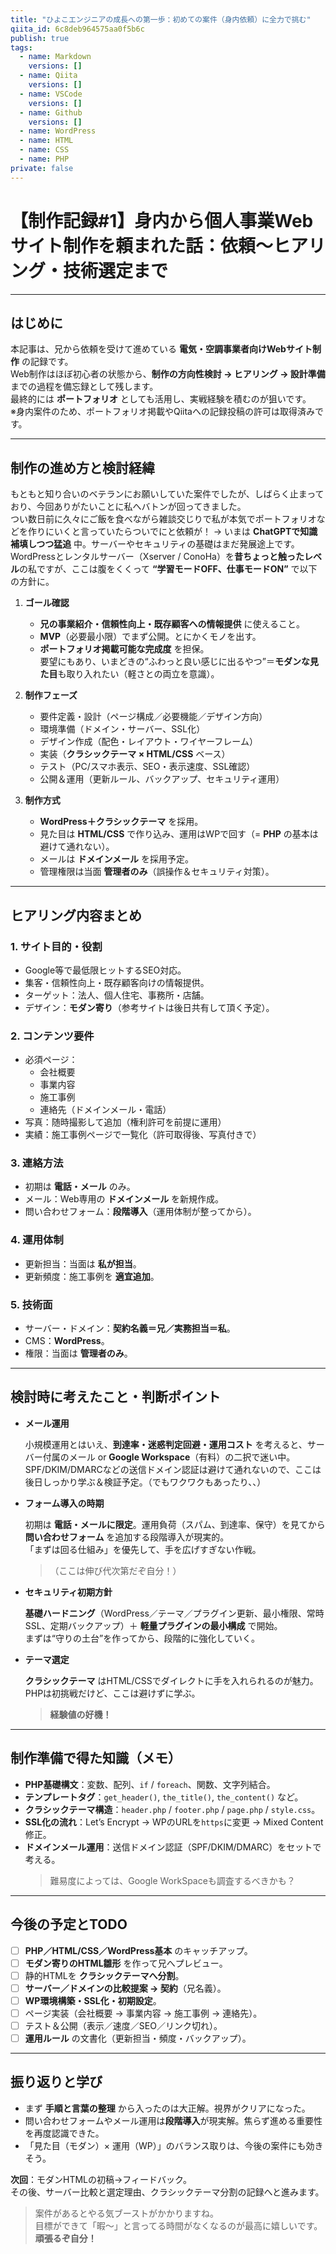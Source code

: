 ```yaml
---
title: "ひよこエンジニアの成長への第一歩：初めての案件（身内依頼）に全力で挑む"
qiita_id: 6c8deb964575aa0f5b6c
publish: true
tags:
  - name: Markdown
    versions: []
  - name: Qiita
    versions: []
  - name: VSCode
    versions: []
  - name: Github
    versions: []
  - name: WordPress
  - name: HTML
  - name: CSS
  - name: PHP
private: false
---
```


# 【制作記録#1】身内から個人事業Webサイト制作を頼まれた話：依頼〜ヒアリング・技術選定まで

---

## はじめに

本記事は、兄から依頼を受けて進めている **電気・空調事業者向けWebサイト制作** の記録です。  
Web制作はほぼ初心者の状態から、**制作の方向性検討 → ヒアリング → 設計準備** までの過程を備忘録として残します。  
最終的には **ポートフォリオ** としても活用し、実戦経験を積むのが狙いです。  
※身内案件のため、ポートフォリオ掲載やQiitaへの記録投稿の許可は取得済みです。

---

## 制作の進め方と検討経緯

もともと知り合いのベテランにお願いしていた案件でしたが、しばらく止まっており、今回ありがたいことに私へバトンが回ってきました。  
つい数日前に久々にご飯を食べながら雑談交じりで私が本気でポートフォリオなどを作りにいくと言っていたらついでにと依頼が！ → いまは **ChatGPTで知識補填しつつ猛追** 中。サーバーやセキュリティの基礎はまだ発展途上です。  
WordPressとレンタルサーバー（Xserver / ConoHa）を**昔ちょっと触ったレベル**の私ですが、ここは腹をくくって **“学習モードOFF、仕事モードON”** で以下の方針に。

1. **ゴール確認**
   - **兄の事業紹介・信頼性向上・既存顧客への情報提供** に使えること。
   - **MVP**（必要最小限）でまず公開。とにかくモノを出す。
   - **ポートフォリオ掲載可能な完成度** を担保。  
     要望にもあり、いまどきの“ふわっと良い感じに出るやつ”＝**モダンな見た目**も取り入れたい（軽さとの両立を意識）。

2. **制作フェーズ**
   - 要件定義・設計（ページ構成／必要機能／デザイン方向）
   - 環境準備（ドメイン・サーバー、SSL化）
   - デザイン作成（配色・レイアウト・ワイヤーフレーム）
   - 実装（**クラシックテーマ × HTML/CSS** ベース）
   - テスト（PC/スマホ表示、SEO・表示速度、SSL確認）
   - 公開＆運用（更新ルール、バックアップ、セキュリティ運用）

3. **制作方式**
   - **WordPress＋クラシックテーマ** を採用。
   - 見た目は **HTML/CSS** で作り込み、運用はWPで回す（= **PHP** の基本は避けて通れない）。
   - メールは **ドメインメール** を採用予定。
   - 管理権限は当面 **管理者のみ**（誤操作＆セキュリティ対策）。

---

## ヒアリング内容まとめ

### 1. サイト目的・役割

- Google等で最低限ヒットするSEO対応。
- 集客・信頼性向上・既存顧客向けの情報提供。
- ターゲット：法人、個人住宅、事務所・店舗。
- デザイン：**モダン寄り**（参考サイトは後日共有して頂く予定）。

### 2. コンテンツ要件

- 必須ページ：
  - 会社概要
  - 事業内容
  - 施工事例
  - 連絡先（ドメインメール・電話）
- 写真：随時撮影して追加（権利許可を前提に運用）
- 実績：施工事例ページで一覧化（許可取得後、写真付きで）

### 3. 連絡方法

- 初期は **電話・メール** のみ。
- メール：Web専用の **ドメインメール** を新規作成。
- 問い合わせフォーム：**段階導入**（運用体制が整ってから）。

### 4. 運用体制

- 更新担当：当面は **私が担当**。
- 更新頻度：施工事例を **適宜追加**。

### 5. 技術面

- サーバー・ドメイン：**契約名義＝兄／実務担当＝私**。
- CMS：**WordPress**。
- 権限：当面は **管理者のみ**。

---

## 検討時に考えたこと・判断ポイント

- **メール運用**

  小規模運用とはいえ、**到達率・迷惑判定回避・運用コスト** を考えると、サーバー付属のメール or **Google Workspace**（有料）の二択で迷い中。  
  SPF/DKIM/DMARCなどの送信ドメイン認証は避けて通れないので、ここは後日しっかり学ぶ＆検証予定。（でもワクワクもあったり、、）

- **フォーム導入の時期**

  初期は **電話・メールに限定**。運用負荷（スパム、到達率、保守）を見てから **問い合わせフォーム** を追加する段階導入が現実的。  
  「まずは回る仕組み」を優先して、手を広げすぎない作戦。

  > （ここは伸び代次第だぞ自分！）

- **セキュリティ初期方針**

  **基礎ハードニング**（WordPress／テーマ／プラグイン更新、最小権限、常時SSL、定期バックアップ）＋ **軽量プラグインの最小構成** で開始。  
  まずは“守りの土台”を作ってから、段階的に強化していく。

- **テーマ選定**

  **クラシックテーマ** はHTML/CSSでダイレクトに手を入れられるのが魅力。  
  PHPは初挑戦だけど、ここは避けずに学ぶ。

  > **経験値の好機！**

---

## 制作準備で得た知識（メモ）

- **PHP基礎構文**：変数、配列、`if` / `foreach`、関数、文字列結合。
- **テンプレートタグ**：`get_header()`, `the_title()`, `the_content()` など。
- **クラシックテーマ構造**：`header.php` / `footer.php` / `page.php` / `style.css`。
- **SSL化の流れ**：Let’s Encrypt → WPのURLを`https`に変更 → Mixed Content修正。
- **ドメインメール運用**：送信ドメイン認証（SPF/DKIM/DMARC）をセットで考える。
  > 難易度によっては、Google WorkSpaceも調査するべきかも？

---

## 今後の予定とTODO

- [ ] **PHP／HTML/CSS／WordPress基本** のキャッチアップ。
- [ ] **モダン寄りのHTML雛形** を作って兄へプレビュー。
- [ ] 静的HTMLを **クラシックテーマへ分割**。
- [ ] **サーバー／ドメインの比較提案 → 契約**（兄名義）。
- [ ] **WP環境構築・SSL化・初期設定**。
- [ ] ページ実装（会社概要 → 事業内容 → 施工事例 → 連絡先）。
- [ ] テスト＆公開（表示／速度／SEO／リンク切れ）。
- [ ] **運用ルール** の文書化（更新担当・頻度・バックアップ）。

---

## 振り返りと学び

- まず **手順と言葉の整理** から入ったのは大正解。視界がクリアになった。
- 問い合わせフォームやメール運用は**段階導入**が現実解。焦らず進める重要性を再度認識できた。
- 「見た目（モダン）× 運用（WP）」のバランス取りは、今後の案件にも効きそう。

**次回**：モダンHTMLの初稿→フィードバック。  
その後、サーバー比較と選定理由、クラシックテーマ分割の記録へと進みます。

> 案件があるとやる気ブーストがかかりますね。  
> 目標ができて「暇〜」と言ってる時間がなくなるのが最高に嬉しいです。  
> **頑張るぞ自分！**
